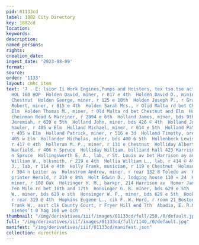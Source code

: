 ```yaml
---
pid: 01133cd
label: 1882 City Directory
key: 1882cd
location: 
keywords: 
description: 
named_persons: 
rights: 
creation_date: 
ingest_date: '2023-08-09'
format: 
source: 
order: '1133'
layout: cmhc_item
text: '7 . E: lsior Ii Work Engines,Pumps and Hoisters, tex tso.tse act isew- rinse,
  HOL 160 HOP  Holden David, miner, r 817 e 4th  Holden David D., mining, r 123 w
  Chestnut  Holden George, miner, r 125 e 10th  Holden Joseph P., r Grand Hotel  Holden
  Robert, miner, r 815 e 4th  Holden Sarah Mrs., r Olid Malta rd bet Chestnut and
  Elm  Holden Thomas M., miner, r Old Malta rd bet Chestnut and Elm  Holland George,
  cheinman Read & Marriner, r 2094 e 6th  Holland James, miner, bds 9th se cor Fryer  Holland
  Jeremiah, r 620 e 5th  Holland John, miner, bds 426 © 4th  Holland John T., ore
  hauler, r 405 w Elm  Holland Michael, miner, r 814 e 5th  Holland Patrick, ore hauler,
  r 405 w Elm  Holland Patrick, miner, r 516 e 3d  Holland Timothy, ore hauler, r
  405 w Elm  Hollander Nicholas, miner, bds 400 6 5th  Hollenbeck Lewis A., miner,
  r 417 © 4th  Holleran M. P., miner, r 131 e Chestnut  Holliday Albert, clk S. J,
  Warfield, r 406 n Spruce  Holliday William, billiard hall 423 Harrison av, r 406
  n Spruce  Hollingsworth E, A., lab, r St. Louis av bet Harrison ay and Poplar  Hollingsworth
  William W., blksmith, r 219 e 4th  Hollia William L., lab, r 414 © 4th  Hollis W.
  J., lab, r 114 e 4th  Holly Frank, musician, r 119 e Chestnut  Holman J. H., teamster,
  r 304 n Leiter av  Holmstrom Andrew, miner, r rear 132 8 Toledo av  Holt Al C.,
  printer Herald, r 219 e 8th  Holt Edwin D., lodging house 110 « 24  Holtz Christ,
  miner, r 108 Oak  Holzinger H. M., barkpr, 214 Harrison av  Homer James, lab, bds
  Ten Mile rd bet 16th and 17th  Honsinger G. B. miner, bds 629 e 5th  Honsinger John
  W., miner, bds 629 e sth  Honsinger W. P., miner, bds 629 e 5th  Hook George, lab,
  r rear 319 @ 4th  Hopkins Eugene L., cik F. W. Hurd, r room 21 Boston blk  Hopkine
  Frank W., asst clk County Court, r Fryer Hill end 7th  Abadia, E. R.& Co, “ssceyer,
  sienes’t 0 hag 108 we och    '
thumbnail: "/img/derivatives/iiif/images/01133cd/full/250,/0/default.jpg"
full: "/img/derivatives/iiif/images/01133cd/full/1140,/0/default.jpg"
manifest: "/img/derivatives/iiif/01133cd/manifest.json"
collection: directories
---
```

